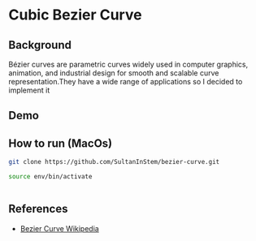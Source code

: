 # Cubic Bezier Curve

## Background 
Bézier curves are parametric curves widely used in computer graphics, animation, and industrial design for smooth and scalable curve representation.They have a wide range of applications so I decided to implement it 

## Demo 

## How to run (MacOs)
``` bash 
git clone https://github.com/SultanInStem/bezier-curve.git
```
``` bash
source env/bin/activate 
```
``` bash

```



## References 
- [Bezier Curve Wikipedia](https://en.wikipedia.org/wiki/B%C3%A9zier_curve)